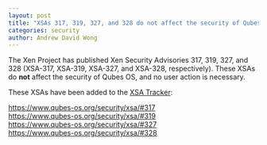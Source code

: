 ```yaml
---
layout: post
title: "XSAs 317, 319, 327, and 328 do not affect the security of Qubes OS"
categories: security
author: Andrew David Wong
---
```


The Xen Project has published Xen Security Advisories 317, 319, 327, and
328 (XSA-317, XSA-319, XSA-327, and XSA-328, respectively). These
XSAs do **not** affect the security of Qubes OS, and no user action is
necessary.

These XSAs have been added to the [XSA Tracker]:

<https://www.qubes-os.org/security/xsa/#317>  
<https://www.qubes-os.org/security/xsa/#319>  
<https://www.qubes-os.org/security/xsa/#327>  
<https://www.qubes-os.org/security/xsa/#328>


[XSA Tracker]: https://www.qubes-os.org/security/xsa/


